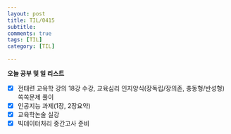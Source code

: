 ```yaml
---
layout: post
title: TIL/0415
subtitle: 
comments: true
tags: [TIL]
category: [TIL]

---
```


**오늘 공부 및  일 리스트**

 - [x] 전태련 교육학 강의 18강 수강, 교육심리 인지양식(장독립/장의존, 충동형/반성형) 쏙쏙문제 풀이
 - [x] 인공지능 과제(1장, 2장요약)
 - [x] 교육학논술 실강
 - [x] 빅데이터처리 중간고사 준비
